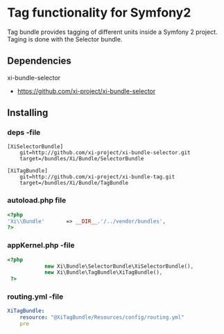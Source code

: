 # Tag functionality for Symfony2

Tag bundle provides tagging of different units inside a Symfony 2 project. Taging is done with the Selector bundle.


## Dependencies

xi-bundle-selector
* https://github.com/xi-project/xi-bundle-selector

## Installing

### deps -file
```
[XiSelectorBundle]
    git=http://github.com/xi-project/xi-bundle-selector.git
    target=/bundles/Xi/Bundle/SelectorBundle

[XiTagBundle]
    git=http://github.com/xi-project/xi-bundle-tag.git
    target=/bundles/Xi/Bundle/TagBundle
```

### autoload.php file
```php
<?php
'Xi\\Bundle'       => __DIR__.'/../vendor/bundles',
?>
```

### appKernel.php -file
```php
<?php
            new Xi\Bundle\SelectorBundle\XiSelectorBundle(),
            new Xi\Bundle\TagBundle\XiTagBundle(),
 ?>
```

### routing.yml -file
```yml
XiTagBundle:
    resource: "@XiTagBundle/Resources/config/routing.yml"
    pre
```